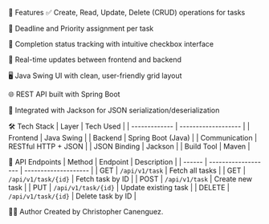 🚀 Features
✅ Create, Read, Update, Delete (CRUD) operations for tasks

📅 Deadline and Priority assignment per task

📌 Completion status tracking with intuitive checkbox interface

🔄 Real-time updates between frontend and backend

🖥️ Java Swing UI with clean, user-friendly grid layout

🌐 REST API built with Spring Boot

🔗 Integrated with Jackson for JSON serialization/deserialization

🛠️ Tech Stack
| Layer         | Tech Used           |
| ------------- | ------------------- |
| Frontend      | Java Swing          |
| Backend       | Spring Boot (Java)  |
| Communication | RESTful HTTP + JSON |
| JSON Binding  | Jackson             |
| Build Tool    | Maven               |

🔧 API Endpoints
| Method | Endpoint            | Description          |
| ------ | ------------------- | -------------------- |
| GET    | `/api/v1/task`      | Fetch all tasks      |
| GET    | `/api/v1/task/{id}` | Fetch task by ID     |
| POST   | `/api/v1/task`      | Create new task      |
| PUT    | `/api/v1/task/{id}` | Update existing task |
| DELETE | `/api/v1/task/{id}` | Delete task by ID    |

🧑‍💻 Author
Created by Christopher Canenguez.
